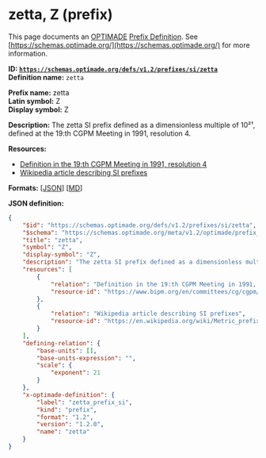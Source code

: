 # zetta, Z (prefix)

This page documents an [OPTIMADE](https://www.optimade.org/) [Prefix Definition](https://schemas.optimade.org/#definitions). See [https://schemas.optimade.org/](https://schemas.optimade.org/) for more information.

**ID: [`https://schemas.optimade.org/defs/v1.2/prefixes/si/zetta`](https://schemas.optimade.org/defs/v1.2/prefixes/si/zetta.md)**  
**Definition name:** `zetta`

**Prefix name:** zetta  
**Latin symbol:** Z  
**Display symbol:** Z  
  
**Description:** The zetta SI prefix defined as a dimensionless multiple of 10²¹, defined at the 19:th CGPM Meeting in 1991, resolution 4.



**Resources:**

- [Definition in the 19:th CGPM Meeting in 1991, resolution 4](https://www.bipm.org/en/committees/cg/cgpm/19-1991/resolution-4)
- [Wikipedia article describing SI prefixes](https://en.wikipedia.org/wiki/Metric_prefix)


**Formats:** [[JSON](zetta.json)] [[MD](zetta.md)]

**JSON definition:**

``` json
{
    "$id": "https://schemas.optimade.org/defs/v1.2/prefixes/si/zetta",
    "$schema": "https://schemas.optimade.org/meta/v1.2/optimade/prefix_definition.json",
    "title": "zetta",
    "symbol": "Z",
    "display-symbol": "Z",
    "description": "The zetta SI prefix defined as a dimensionless multiple of 10\u00b2\u00b9, defined at the 19:th CGPM Meeting in 1991, resolution 4.",
    "resources": [
        {
            "relation": "Definition in the 19:th CGPM Meeting in 1991, resolution 4",
            "resource-id": "https://www.bipm.org/en/committees/cg/cgpm/19-1991/resolution-4"
        },
        {
            "relation": "Wikipedia article describing SI prefixes",
            "resource-id": "https://en.wikipedia.org/wiki/Metric_prefix"
        }
    ],
    "defining-relation": {
        "base-units": [],
        "base-units-expression": "",
        "scale": {
            "exponent": 21
        }
    },
    "x-optimade-definition": {
        "label": "zetta_prefix_si",
        "kind": "prefix",
        "format": "1.2",
        "version": "1.2.0",
        "name": "zetta"
    }
}
```